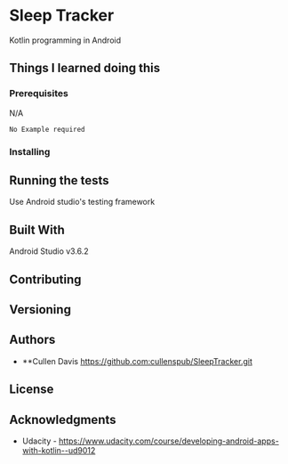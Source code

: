 # Sleep Tracker

Kotlin programming in Android

## Things I learned doing this

### Prerequisites
N/A

```
No Example required
```

### Installing


## Running the tests

Use Android studio's testing framework 

## Built With
Android Studio v3.6.2

## Contributing


## Versioning


## Authors

* **Cullen Davis https://github.com:cullenspub/SleepTracker.git

## License

## Acknowledgments
* Udacity - https://www.udacity.com/course/developing-android-apps-with-kotlin--ud9012
